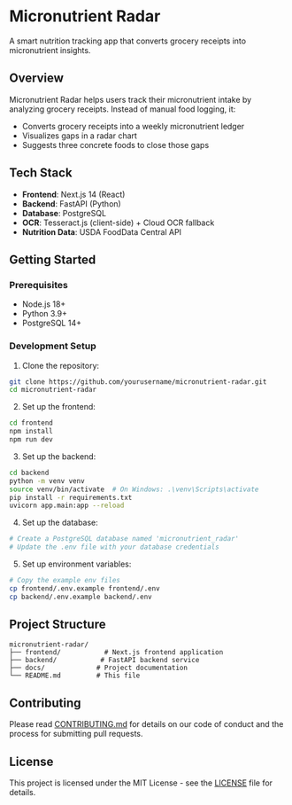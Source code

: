 # Micronutrient Radar

A smart nutrition tracking app that converts grocery receipts into micronutrient insights.

## Overview

Micronutrient Radar helps users track their micronutrient intake by analyzing grocery receipts. Instead of manual food logging, it:
- Converts grocery receipts into a weekly micronutrient ledger
- Visualizes gaps in a radar chart
- Suggests three concrete foods to close those gaps

## Tech Stack

- **Frontend**: Next.js 14 (React)
- **Backend**: FastAPI (Python)
- **Database**: PostgreSQL
- **OCR**: Tesseract.js (client-side) + Cloud OCR fallback
- **Nutrition Data**: USDA FoodData Central API

## Getting Started

### Prerequisites

- Node.js 18+
- Python 3.9+
- PostgreSQL 14+

### Development Setup

1. Clone the repository:
```bash
git clone https://github.com/yourusername/micronutrient-radar.git
cd micronutrient-radar
```

2. Set up the frontend:
```bash
cd frontend
npm install
npm run dev
```

3. Set up the backend:
```bash
cd backend
python -m venv venv
source venv/bin/activate  # On Windows: .\venv\Scripts\activate
pip install -r requirements.txt
uvicorn app.main:app --reload
```

4. Set up the database:
```bash
# Create a PostgreSQL database named 'micronutrient_radar'
# Update the .env file with your database credentials
```

5. Set up environment variables:
```bash
# Copy the example env files
cp frontend/.env.example frontend/.env
cp backend/.env.example backend/.env
```

## Project Structure

```
micronutrient-radar/
├── frontend/           # Next.js frontend application
├── backend/           # FastAPI backend service
├── docs/             # Project documentation
└── README.md         # This file
```

## Contributing

Please read [CONTRIBUTING.md](CONTRIBUTING.md) for details on our code of conduct and the process for submitting pull requests.

## License

This project is licensed under the MIT License - see the [LICENSE](LICENSE) file for details. 